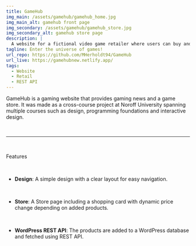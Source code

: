 ```yaml
---
title: GameHub
img_main: /assets/gamehub/gamehub_home.jpg
img_main_alt: gamehub front page
img_secondary: /assets/gamehub/gamehub_store.jpg
img_secondary_alt: gamehub store page
description: |
  A website for a fictional video game retailer where users can buy and sell games as well as read the latest news from the world of gaming.
tagline: Enter the universe of games!
url_repo: https://github.com/MHerholdt94/GameHub
url_live: https://gamehubnew.netlify.app/
tags:
  - Website
  - Retail
  - REST API
---
```


<p class="text-2xl">
  GameHub is a gaming website that provides gaming news and a game store. It was made as a cross-course project at Noroff University spanning multiple courses such as design, programming foundations and interactive design.
</p>

&nbsp;

---

&nbsp;

<p class="text-lg font-bold">
  Features
</p>

&nbsp;

- **Design**: A simple design with a clear layout for easy navigation.

&nbsp;

- **Store**: A Store page including a shopping card with dynamic price change depending on added products.

&nbsp;

- **WordPress REST API**: The products are added to a WordPress database and fetched using REST API.
